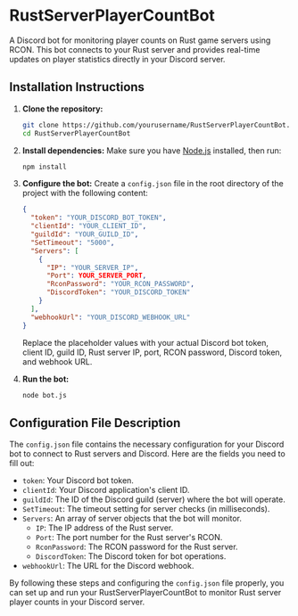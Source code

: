 # RustServerPlayerCountBot

A Discord bot for monitoring player counts on Rust game servers using RCON. This bot connects to your Rust server and provides real-time updates on player statistics directly in your Discord server.

## Installation Instructions

1. **Clone the repository:**
    ```bash
    git clone https://github.com/yourusername/RustServerPlayerCountBot.git
    cd RustServerPlayerCountBot
    ```

2. **Install dependencies:**
    Make sure you have [Node.js](https://nodejs.org/) installed, then run:
    ```bash
    npm install
    ```

3. **Configure the bot:**
    Create a `config.json` file in the root directory of the project with the following content:
    ```json
    {
      "token": "YOUR_DISCORD_BOT_TOKEN",
      "clientId": "YOUR_CLIENT_ID",
      "guildId": "YOUR_GUILD_ID",
      "SetTimeout": "5000",
      "Servers": [
        {
          "IP": "YOUR_SERVER_IP",
          "Port": YOUR_SERVER_PORT,
          "RconPassword": "YOUR_RCON_PASSWORD",
          "DiscordToken": "YOUR_DISCORD_TOKEN"
        }
      ],
      "webhookUrl": "YOUR_DISCORD_WEBHOOK_URL"
    }
    ```
    Replace the placeholder values with your actual Discord bot token, client ID, guild ID, Rust server IP, port, RCON password, Discord token, and webhook URL.

4. **Run the bot:**
    ```bash
    node bot.js
    ```

## Configuration File Description

The `config.json` file contains the necessary configuration for your Discord bot to connect to Rust servers and Discord. Here are the fields you need to fill out:

- `token`: Your Discord bot token.
- `clientId`: Your Discord application's client ID.
- `guildId`: The ID of the Discord guild (server) where the bot will operate.
- `SetTimeout`: The timeout setting for server checks (in milliseconds).
- `Servers`: An array of server objects that the bot will monitor.
  - `IP`: The IP address of the Rust server.
  - `Port`: The port number for the Rust server's RCON.
  - `RconPassword`: The RCON password for the Rust server.
  - `DiscordToken`: The Discord token for bot operations.
- `webhookUrl`: The URL for the Discord webhook.

By following these steps and configuring the `config.json` file properly, you can set up and run your RustServerPlayerCountBot to monitor Rust server player counts in your Discord server.
